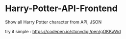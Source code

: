 # Harry-Potter-API-Frontend
Show all Harry Potter character from API, JSON

try it simple : https://codepen.io/stonydigi/pen/gOKKaWd
